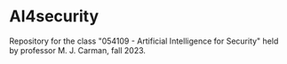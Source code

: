 # AI4security
Repository for the class "054109 - Artificial Intelligence for Security" held by professor M. J. Carman, fall 2023.
